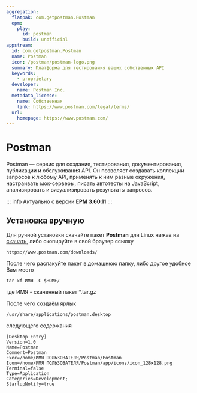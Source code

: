 ```yaml
---
aggregation:
  flatpak: com.getpostman.Postman
  epm:
    play:
      id: postman
      build: unofficial
appstream:
  id: com.getpostman.Postman
  name: Postman
  icon: /postman/postman-logo.png
  summary: Платформа для тестирования ваших собственных API
  keywords:
    - proprietary
  developer:
    name: Postman Inc.
  metadata_license:
    name: Собственная
    link: https://www.postman.com/legal/terms/
  url:
    homepage: https://www.postman.com/
---
```


# Postman

Postman — сервис для создания, тестирования, документирования, публикации и обслуживания API. Он позволяет создавать коллекции запросов к любому API, применять к ним разные окружения, настраивать мок-серверы, писать автотесты на JavaScript, анализировать и визуализировать результаты запросов.

<!--@include: @apps/.parts/install/content-epm-play.md-->

::: info
Актуально с версии **EPM 3.60.11**
:::

<!--@include: @apps/.parts/install/content-flatpak.md-->

## Установка вручную

Для ручной установки скачайте пакет **Postman** для Linux нажав на [скачать](https://www.postman.com/downloads/), либо скопируйте в свой браузер ссылку

```
https://www.postman.com/downloads/
```

После чего распакуйте пакет в домашнюю папку, либо другое удобное Вам место

```shell
tar xf ИМЯ -C $HOME/
```

где ИМЯ - скаченный пакет \*.tar.gz

После чего создаём ярлык

```
/usr/share/applications/postman.desktop
```

следующего содержания

```
[Desktop Entry]
Version=1.0
Name=Postman
Comment=Postman
Exec=/home/ИМЯ ПОЛЬЗОВАТЕЛЯ/Postman/Postman
Icon=/home/ИМЯ ПОЛЬЗОВАТЕЛЯ/Postman/app/icons/icon_128x128.png
Terminal=false
Type=Application
Categories=Development;
StartupNotify=true
```
